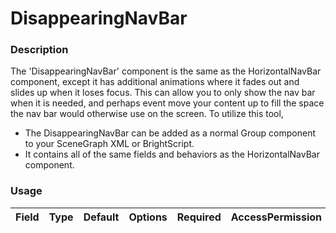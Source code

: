 # DisappearingNavBar

### Description
The 'DisappearingNavBar' component is the same as the HorizontalNavBar component, except it has additional animations where it fades out and slides up when it loses focus. This can allow you to only show the nav bar when it is needed, and perhaps event move your content up to fill the space the nav bar would otherwise use on the screen. 
To utilize this tool,
 - The DisappearingNavBar can be added as a normal Group component to your SceneGraph XML or BrightScript.
 - It contains all of the same fields and behaviors as the HorizontalNavBar component.

### Usage
| Field | Type | Default | Options | Required | AccessPermission | Description |
| ----------- | ----------- | ----------- | ----------- | ----------- | ----------- | ----------- |
